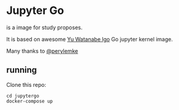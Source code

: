 # Jupyter Go

is a image for study proposes.

It is based on awesome [Yu Watanabe lgo](https://github.com/yunabe/lgo) Go jupyter kernel image.

Many thanks to [@perylemke](https://github.com/perylemke)

## running

Clone this repo:

```console
cd jupytergo
docker-compose up
```
